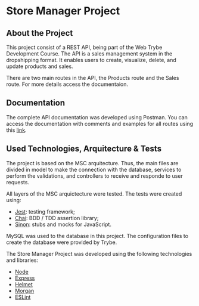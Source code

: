 # Store Manager Project

## About the Project

This project consist of a REST API, being part of the Web Trybe Development Course. The API is a sales management system in the dropshipping format. It enables users to create, visualize, delete, and update products and sales.

There are two main routes in the API, the Products route and the Sales route. For more details access the documentaion.

## Documentation

The complete API documentation was developed using Postman. You can access the documentation with comments and examples for all routes using this [link](https://documenter.getpostman.com/view/21397186/UzJJtx5k).

## Used Technologies, Arquitecture & Tests

The project is based on the MSC arquitecture. Thus, the main files are divided in model to make the connection with the database, services to perform the validations, and controllers to receive and responde to user requests.

All layers of the MSC arquictecture were tested. The tests were created using:
- [Jest](https://jestjs.io/): testing framework;
- [Chai](https://www.chaijs.com): BDD / TDD assertion library;
- [Sinon](https://sinonjs.org/): stubs and mocks for JavaScript.

MySQL was used to the database in this project. The configuration files to create the database were provided by Trybe.

The Store Manager Project was developed using the following technologies and libraries:
- [Node](https://nodejs.org/en/)
- [Express](https://expressjs.com/)
- [Helmet](https://helmetjs.github.io/)
- [Morgan](https://github.com/expressjs/morgan)
- [ESLint](https://eslint.org/)
